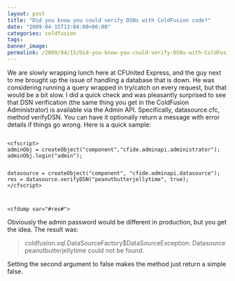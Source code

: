 ```yaml
---
layout: post
title: "Did you know you could verify DSNs with ColdFusion code?"
date: "2009-04-15T13:04:00+06:00"
categories: coldfusion 
tags: 
banner_image: 
permalink: /2009/04/15/Did-you-know-you-could-verify-DSNs-with-ColdFusion-code
---
```


We are slowly wrapping lunch here at CFUnited Express, and the guy next to me brought up the issue of handling a database that is down. He was considering running a query wrapped in try/catch on every request, but that would be a bit slow. I did a quick check and was pleasantly surprised to see that DSN verification (the same thing you get in the ColdFusion Administrator) is available via the Admin API. Specifically, datasource.cfc, method verifyDSN. You can have it optionally return a message with error details if things go wrong. Here is a quick sample:

<code>
&lt;cfscript&gt;
adminObj = createObject("component","cfide.adminapi.administrator");
adminObj.login("admin");

datasource = createObject("component", "cfide.adminapi.datasource");
res = datasource.verifyDSN("peanutbutterjellytime", true);
&lt;/cfscript&gt;

&lt;cfdump var="#res#"&gt;
</code>

Obviously the admin password would be different in production, but you get the idea. The result was: 

<blockquote>
<p>
coldfusion.sql.DataSourceFactory$DataSourceException: Datasource peanutbutterjellytime could not be found. 
</p>
</blockquote>

Setting the second argument to false makes the method just return a simple false.